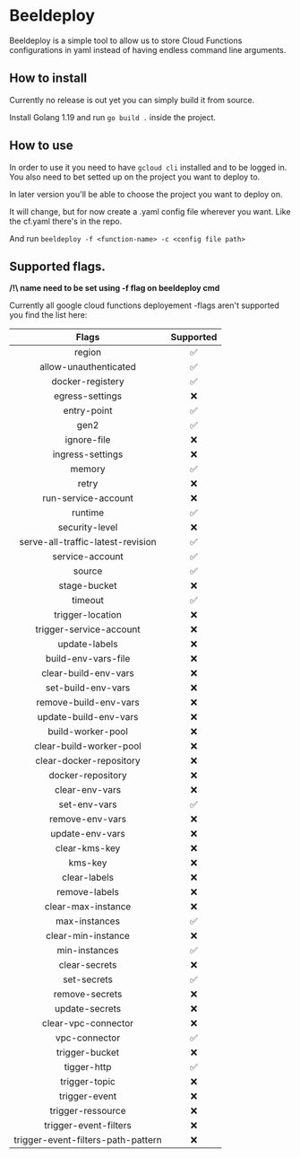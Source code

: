 # Beeldeploy 

Beeldeploy is a simple tool to allow us to store Cloud Functions configurations in yaml instead of having endless command line arguments.

## How to install 

Currently no release is out yet you can simply build it from source.

Install Golang 1.19 and run `go build .` inside the project.

## How to use

In order to use it you need to have `gcloud cli` installed and to be logged in. You also need to bet setted up on the project you want to deploy to.

In later version you'll be able to choose the project you want to deploy on.

It will change, but for now create a .yaml config file wherever you want. Like the cf.yaml there's in the repo.

And run `beeldeploy -f <function-name> -c <config file path>`

## Supported flags.

**/!\ name need to be set using -f flag on beeldeploy cmd**

Currently all google cloud functions deployement -flags aren't supported you find the list here:

|               Flags                | Supported |
| :--------------------------------: | :-------: |
|               region               |     ✅     |
|       allow-unauthenticated        |     ✅     |
|          docker-registery          |     ✅     |
|          egress-settings           |     ❌     |
|            entry-point             |     ✅     |
|                gen2                |     ✅     |
|            ignore-file             |     ❌     |
|          ingress-settings          |     ❌     |
|               memory               |     ✅     |
|               retry                |     ❌     |
|        run-service-account         |     ❌     |
|              runtime               |     ✅     |
|           security-level           |     ❌     |
| serve-all-traffic-latest-revision  |     ✅     |
|          service-account           |     ✅     |
|               source               |     ✅     |
|            stage-bucket            |     ❌     |
|              timeout               |     ✅     |
|          trigger-location          |     ❌     |
|      trigger-service-account       |     ❌     |
|           update-labels            |     ❌     |
|        build-env-vars-file         |     ❌     |
|        clear-build-env-vars        |     ❌     |
|         set-build-env-vars         |     ❌     |
|       remove-build-env-vars        |     ❌     |
|       update-build-env-vars        |     ❌     |
|         build-worker-pool          |     ❌     |
|      clear-build-worker-pool       |     ❌     |
|      clear-docker-repository       |     ❌     |
|         docker-repository          |     ❌     |
|           clear-env-vars           |     ❌     |
|            set-env-vars            |     ✅     |
|          remove-env-vars           |     ❌     |
|          update-env-vars           |     ❌     |
|           clear-kms-key            |     ❌     |
|              kms-key               |     ❌     |
|            clear-labels            |     ❌     |
|           remove-labels            |     ❌     |
|         clear-max-instance         |     ❌     |
|           max-instances            |     ✅     |
|         clear-min-instance         |     ❌     |
|           min-instances            |     ✅     |
|           clear-secrets            |     ❌     |
|            set-secrets             |     ✅     |
|           remove-secrets           |     ❌     |
|           update-secrets           |     ❌     |
|        clear-vpc-connector         |     ❌     |
|           vpc-connector            |     ✅     |
|           trigger-bucket           |     ❌     |
|            tigger-http             |     ✅     |
|           trigger-topic            |     ❌     |
|           trigger-event            |     ❌     |
|         trigger-ressource          |     ❌     |
|       trigger-event-filters        |     ❌     |
| trigger-event-filters-path-pattern |     ❌     |













    
